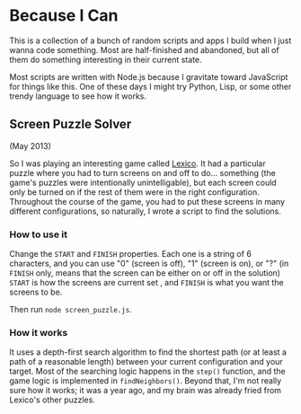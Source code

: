 # Because I Can

This is a collection of a bunch of random scripts and apps I build when I just wanna code something. Most are half-finished and abandoned, but all of them do something interesting in their current state.

Most scripts are written with Node.js because I gravitate toward JavaScript for things like this. One of these days I might try Python, Lisp, or some other trendy language to see how it works.

## Screen Puzzle Solver
(May 2013)

So I was playing an interesting game called [Lexico](http://www.bananattack.com/blog/lexico/). It had a particular puzzle where you had to turn screens on and off to do... something (the game's puzzles were intentionally unintelligable), but each screen could only be turned on if the rest of them were in the right configuration. Throughout the course of the game, you had to put these screens in many different configurations, so naturally, I wrote a script to find the solutions.

### How to use it

Change the `START` and `FINISH` properties. Each one is a string of 6 characters, and you can use "0" (screen is off), "1" (screen is on), or "?" (in `FINISH` only, means that the screen can be either on or off in the solution) `START` is how the screens are current set , and `FINISH` is what you want the screens to be.

Then run `node screen_puzzle.js`.

### How it works

It uses a depth-first search algorithm to find the shortest path (or at least a path of a reasonable length) between your current configuration and your target. Most of the searching logic happens in the `step()` function, and the game logic is implemented in `findNeighbors()`. Beyond that, I'm not really sure how it works; it was a year ago, and my brain was already fried from Lexico's other puzzles.